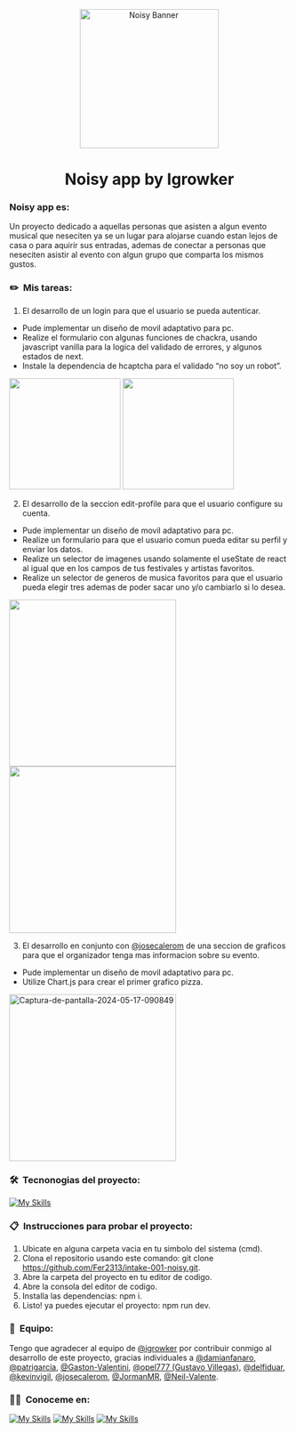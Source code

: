 
<div align="center">
  <img alt="Noisy Banner" width="250px" src="https://res.cloudinary.com/dd1gykekz/image/upload/v1715783036/t0xwiln7z8bxinrsweyv.png"/>
  
  # Noisy app by Igrowker
</div>

### Noisy app es:
<p>Un proyecto dedicado a aquellas personas que asisten a algun evento musical que neseciten ya se un lugar para alojarse cuando estan lejos de casa o para aquirir sus entradas, ademas de conectar a personas que neseciten asistir al evento con algun grupo que comparta los mismos gustos. 
</p>

### ✏️ &nbsp;Mis tareas:
1. El desarrollo de un login para que el usuario se pueda autenticar.
- Pude implementar un diseño de movil adaptativo para pc.
- Realize el formulario con algunas funciones de chackra, usando javascript vanilla para la logica del validado de errores, y algunos estados de next.
- Instale la dependencia de hcaptcha para el validado “no soy un robot”.
<div aling="center">
<img width="200px" src="https://res.cloudinary.com/dd1gykekz/image/upload/v1715800901/noisy/ropq7h0165cjmhxafkkf.png">
<img width="200px" src="https://res.cloudinary.com/dd1gykekz/image/upload/v1715800901/noisy/wrdq18bq0mtlk2z5spis.png">
</div>

2. El desarrollo de la seccion edit-profile para que el usuario configure su cuenta.
- Pude implementar un diseño de movil adaptativo para pc.
- Realize un formulario para que el usuario comun pueda editar su perfil y enviar los datos.
- Realize un selector de imagenes usando solamente el useState de react al igual que en los campos de tus festivales y artistas favoritos.
- Realize un selector de generos de musica favoritos para que el usuario pueda elegir tres ademas de poder sacar uno y/o cambiarlo si lo desea.
<div aling="center">
<img width="300px" src="https://res.cloudinary.com/dd1gykekz/image/upload/v1715800901/noisy/ogrddxfozxmlqhddl6vq.png">
<img width="300px" src="https://res.cloudinary.com/dd1gykekz/image/upload/v1715800901/noisy/la9xtzklr012gnqcgw1b.png">
</div>

3. El desarrollo en conjunto con [@josecalerom](https://github.com/josecalerom) de una seccion de graficos para que el organizador tenga mas informacion sobre su evento.
- Pude implementar un diseño de movil adaptativo para pc.
- Utilize Chart.js para crear el primer grafico pizza.
<img width="300px" src="https://i.ibb.co/hD1Zz7G/Captura-de-pantalla-2024-05-17-090849.png" alt="Captura-de-pantalla-2024-05-17-090849" border="0" />

### 🛠 &nbsp;Tecnonogias del proyecto:

[![My Skills](https://skillicons.dev/icons?i=ts,nextjs,react,prisma,mongodb&perline=5)](https://skillicons.dev)

### 📋 &nbsp;Instrucciones para probar el proyecto:
1. Ubicate en alguna carpeta vacia en tu simbolo del sistema (cmd).
2. Clona el repositorio usando este comando: git clone https://github.com/Fer2313/intake-001-noisy.git.
3. Abre la carpeta del proyecto en tu editor de codigo.
4. Abre la consola del editor de codigo.
5. Installa las dependencias: npm i.
6. Listo! ya puedes ejecutar el proyecto: npm run dev.

### 🤝 &nbsp;Equipo:
Tengo que agradecer al equipo de [@igrowker](https://github.com/igrowker) por contribuir conmigo al desarrollo de este proyecto, gracias individuales a
[@damianfanaro](https://github.com/damianfanaro), [@patrigarcia](https://github.com/patrigarcia), [@Gaston-Valentini](https://github.com/Gaston-Valentini), [@opel777 (Gustavo Villegas)](https://github.com/opel777), [@delfiduar](https://github.com/delfiduar), [@kevinvigil](https://github.com/kevinvigil), [@josecalerom](https://github.com/josecalerom), [@JormanMR](https://github.com/JormanMR), [@Neil-Valente](https://github.com/Neil-Valente).

### 🤝🏻 &nbsp;Conoceme en:


  [![My Skills](https://skillicons.dev/icons?i=instagram&perline=1)](https://www.instagram.com/ferfantini.ff/)
  [![My Skills](https://skillicons.dev/icons?i=github&perline=1)](https://github.com/Fer2313/)
  [![My Skills](https://skillicons.dev/icons?i=linkedin&perline=1)](https://www.linkedin.com/in/fernando-fantini-829163288/)





